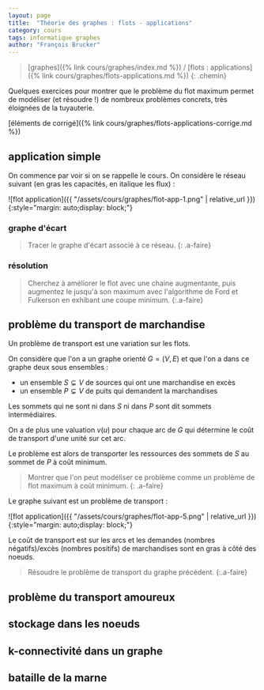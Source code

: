 ```yaml
---
layout: page
title:  "Théorie des graphes : flots - applications"
category: cours
tags: informatique graphes
author: "François Brucker"
---
```


> [graphes]({% link cours/graphes/index.md %}) / [flots : applications]({% link cours/graphes/flots-applications.md %})
{: .chemin}

Quelques exercices pour montrer que le problème du flot maximum permet de modéliser (et résoudre !) de nombreux problèmes concrets, très éloignées de la tuyauterie.

[éléments de corrigé]({% link cours/graphes/flots-applications-corrige.md %})

## application simple

On commence par voir si on se rappelle le cours. On considère le réseau suivant (en gras les capacités, en italique les flux) :

![flot application]({{ "/assets/cours/graphes/flot-app-1.png" | relative_url }}){:style="margin: auto;display: block;"}

### graphe d'écart

> Tracer le graphe d'écart associé à ce réseau.
{: .a-faire}

### résolution

>Cherchez à améliorer le flot avec une chaine augmentante, puis  augmentez le jusqu'à son maximum avec l'algorithme de Ford et Fulkerson en exhibant une coupe minimum.
{:.a-faire}

## problème du transport de marchandise

Un problème de transport est une variation sur les flots.

On considère que l'on a un graphe orienté $G = (V, E)$ et que l'on a dans ce graphe deux sous ensembles :

* un ensemble $S \subsetneq V$ de sources qui ont une marchandise en excès
* un ensemble $P \subsetneq V$ de puits qui demandent la marchandises

Les sommets qui ne sont ni dans $S$ ni dans $P$ sont dit sommets intermédiaires.

On a de plus une valuation $v(u)$ pour chaque arc de $G$ qui détermine le coût de transport d'une unité sur cet arc.

Le problème est alors de transporter les ressources des sommets de $S$ au sommet de $P$ à coût minimum.

> Montrer que l'on peut modéliser ce problème comme un problème de flot maximum à coût minimum.
{: .a-faire}

Le graphe suivant est un problème de transport :

![flot application]({{ "/assets/cours/graphes/flot-app-5.png" | relative_url }}){:style="margin: auto;display: block;"}

Le coût de transport est sur les arcs et les demandes (nombres négatifs)/excès (nombres positifs) de marchandises sont en gras à côté des noeuds.

> Résoudre le problème de transport du graphe précédent.
{:.a-faire}

## problème du transport amoureux

## stockage dans les noeuds

## k-connectivité dans un graphe

## bataille de la marne
